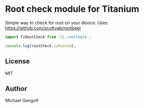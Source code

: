 # Root check module for Titanium

Simple way to check for root on your device.
Uses https://github.com/scottyab/rootbeer

```js
import TiRootCheck from 'ti.rootcheck';

console.log(rootCheck.isRooted);
```

## License

MIT

## Author

Michael Gangolf
